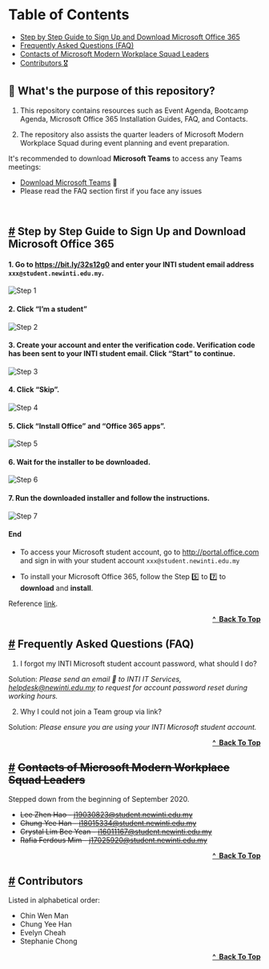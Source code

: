 # Table of Contents

  - [Step by Step Guide to Sign Up and Download Microsoft Office 365](#-step-by-step-guide-to-sign-up-and-download-microsoft-office-365)
  - [Frequently Asked Questions (FAQ)](#-frequently-asked-questions-faq)
  - [Contacts of Microsoft Modern Workplace Squad Leaders](#-contacts-of-microsoft-modern-workplace-squad-leaders) 
  - [Contributors 🎖](#-contributors)

## 🚨 What's the purpose of this repository?

1. This repository contains resources such as Event Agenda, Bootcamp Agenda, Microsoft Office 365 Installation Guides, FAQ, and Contacts.

2. The repository also assists the quarter leaders of Microsoft Modern Workplace Squad during event planning and event preparation.

It's recommended to download **Microsoft Teams** to access any Teams meetings:
- [Download Microsoft Teams](https://www.microsoft.com/en-my/microsoft-365/microsoft-teams/group-chat-software) 🚀
- Please read the FAQ section first if you face any issues

<br>

## [#](#-step-by-step-guide-to-sign-up-and-download-microsoft-office-365) Step by Step Guide to Sign Up and Download Microsoft Office 365

#### 1. Go to https://bit.ly/32s12g0 and enter your INTI student email address `xxx@student.newinti.edu.my`. 

![Step 1](./img/install-guides/guide-step-1.png)

#### 2. Click “I’m a student”

![Step 2](./img/install-guides/guide-step-2.png)

#### 3. Create your account and enter the verification code. Verification code has been sent to your INTI student email. Click “Start” to continue.

![Step 3](./img/install-guides/guide-step-3.png)

#### 4. Click “Skip”.

![Step 4](./img/install-guides/guide-step-4.png)

#### 5. Click “Install Office” and “Office 365 apps”.

![Step 5](./img/install-guides/guide-step-5.png)

#### 6. Wait for the installer to be downloaded. </h4>

![Step 6](./img/install-guides/guide-step-6.png)

#### 7. Run the downloaded installer and follow the instructions. </h4>

![Step 7](./img/install-guides/guide-step-7.png)

#### End 

- To access your Microsoft student account, go to http://portal.office.com and sign in with your student account `xxx@student.newinti.edu.my`

- To install your Microsoft Office 365, follow the Step 5️⃣ to 7️⃣ to **download** and **install**.

Reference [link](https://sites.google.com/newinti.edu.my/intihub/get-office-365?authuser=0).

<div align="right">
    <b><a href="#table-of-contents">^&nbsp Back To Top</a></b>
</div>

## [#](#-frequently-asked-questions-faq) Frequently Asked Questions (FAQ)

1. I forgot my INTI Microsoft student account password, what should I do?

Solution: *Please send an email 📧 to INTI IT Services, helpdesk@newinti.edu.my to request for account password reset during working hours.*

2. Why I could not join a Team group via link?

Solution: *Please ensure you are using your INTI Microsoft student account.*

<div align="right">
    <b><a href="#table-of-contents">^&nbsp Back To Top</a></b>
</div>

## [#](#-contacts-of-microsoft-modern-workplace-squad-leaders) ~~Contacts of Microsoft Modern Workplace Squad Leaders~~

Stepped down from the beginning of September 2020.
- ~~Lee Zhen Hao - j19030823@student.newinti.edu.my~~
- ~~Chung Yee Han - i18015334@student.newinti.edu.my~~
- ~~Crystal Lim Bee Yean - i16011167@student.newinti.edu.my~~
- ~~Rafia Ferdous Mim - j17025920@student.newinti.edu.my~~

<div align="right">
    <b><a href="#table-of-contents">^&nbsp Back To Top</a></b>
</div>

## [#](#-contributors) Contributors
Listed in alphabetical order:

- Chin Wen Man
- Chung Yee Han
- Evelyn Cheah
- Stephanie Chong

<div align="right">
    <b><a href="#table-of-contents">^&nbsp Back To Top</a></b>
</div>